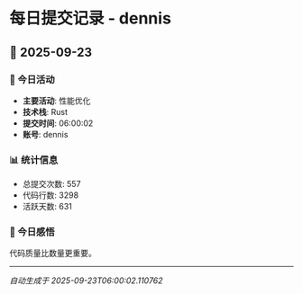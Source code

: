 # 每日提交记录 - dennis

## 📅 2025-09-23

### 🎯 今日活动
- **主要活动**: 性能优化
- **技术栈**: Rust
- **提交时间**: 06:00:02
- **账号**: dennis

### 📊 统计信息
- 总提交次数: 557
- 代码行数: 3298
- 活跃天数: 631

### 💭 今日感悟
代码质量比数量更重要。

---
*自动生成于 2025-09-23T06:00:02.110762*
